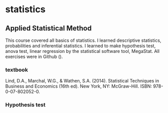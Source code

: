# statistics
## Applied Statistical Method
This course covered all basics of statistics. I learned descriptive statistics, probabilities and inferential statistics. I learned to make hypothesis test, anova test, linear regression by the statistical software tool, MegaStat. All exercises were in Github (). 
### textbook 
Lind, D.A., Marchal, W.G., & Wathen, S.A. (2014). Statistical Techniques in Business and Economics (16th ed). New York, NY: McGraw-Hill. ISBN: 978-0-07-802052-0.
### Hypothesis test

